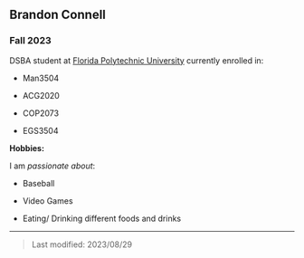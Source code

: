 ## Brandon Connell

### Fall 2023 

DSBA student at [Florida Polytechnic University](https://www.floridapoly.edu) currently enrolled in: 

- Man3504

- ACG2020

- COP2073

- EGS3504

**Hobbies:**

I am _passionate about_: 

- Baseball

- Video Games

- Eating/ Drinking different foods and drinks

***

> Last modified: 2023/08/29